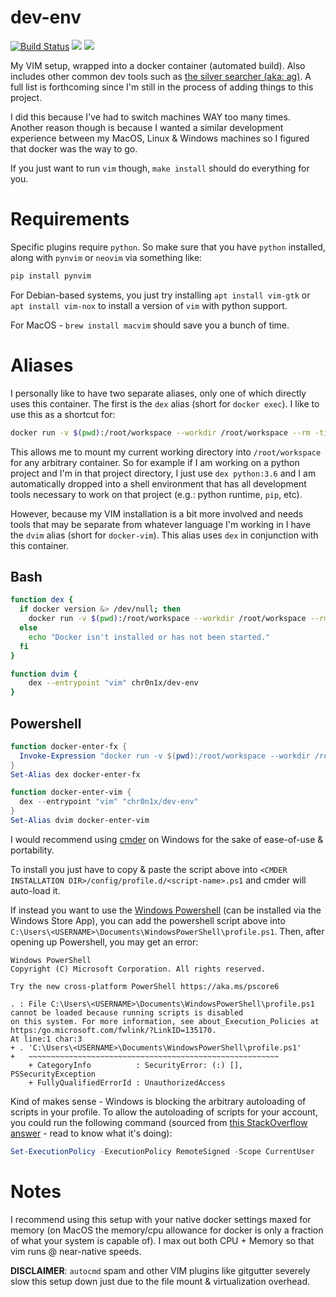 dev-env
=========

[![Build Status](https://travis-ci.com/chr0n1x/dev-env.svg?branch=main)](https://travis-ci.org/chr0n1x/dev-env)
[![](https://images.microbadger.com/badges/image/chr0n1x/dev-env.svg)](https://microbadger.com/images/chr0n1x/dev-env "layer-metadata")
[![](https://images.microbadger.com/badges/version/chr0n1x/dev-env.svg)](https://hub.docker.com/r/chr0n1x/dev-env/ "docker-hub")

My VIM setup, wrapped into a docker container (automated build). Also includes other common dev tools such as [the silver searcher (aka: ag)](https://github.com/ggreer/the_silver_searcher). A full list is forthcoming since I'm still in the process of adding things to this project.

I did this because I've had to switch machines WAY too many times. Another reason though is because I wanted a similar development experience between my MacOS, Linux & Windows machines so I figured that docker was the way to go.

If you just want to run `vim` though, `make install` should do everything for you.

# Requirements

Specific plugins require `python`. So make sure that you have `python` installed, along with `pynvim` or `neovim` via something like:

```sh
pip install pynvim
```

For Debian-based systems, you just try installing `apt install vim-gtk` or `apt install vim-nox` to install a version of `vim` with python support.

For MacOS - `brew install macvim` should save you a bunch of time.

# Aliases

I personally like to have two separate aliases, only one of which directly uses this container. The first is the `dex` alias (short for `docker exec`). I like to use this as a shortcut for:

```bash
docker run -v $(pwd):/root/workspace --workdir /root/workspace --rm -ti "$@"
```

This allows me to mount my current working directory into `/root/workspace` for any arbitrary container. So for example if I am working on a python project and I'm in that project directory, I just use `dex python:3.6` and I am automatically dropped into a shell environment that has all development tools necessary to work on that project (e.g.: python runtime, `pip`, etc).

However, because my VIM installation is a bit more involved and needs tools that may be separate from whatever language I'm working in I have the `dvim` alias (short for `docker-vim`). This alias uses `dex` in conjunction with this container.

## Bash

```bash
function dex {
  if docker version &> /dev/null; then
    docker run -v $(pwd):/root/workspace --workdir /root/workspace --rm -ti "$@"
  else
    echo "Docker isn't installed or has not been started."
  fi
}

function dvim {
    dex --entrypoint "vim" chr0n1x/dev-env
}
```

## Powershell

```powershell
function docker-enter-fx {
  Invoke-Expression "docker run -v $(pwd):/root/workspace --workdir /root/workspace --rm -ti $args"
}
Set-Alias dex docker-enter-fx

function docker-enter-vim {
  dex --entrypoint "vim" "chr0n1x/dev-env"
}
Set-Alias dvim docker-enter-vim
```

I would recommend using [cmder](https://github.com/cmderdev/cmder) on Windows for the sake of ease-of-use & portability.

To install you just have to copy & paste the script above into `<CMDER INSTALLATION DIR>/config/profile.d/<script-name>.ps1` and cmder will auto-load it.

If instead you want to use the [Windows Powershell](https://en.wikipedia.org/wiki/PowerShell) (can be installed via the Windows Store App), you can add the powershell script above into `C:\Users\<USERNAME>\Documents\WindowsPowerShell\profile.ps1`. Then, after opening up Powershell, you may get an error:

```
Windows PowerShell
Copyright (C) Microsoft Corporation. All rights reserved.

Try the new cross-platform PowerShell https://aka.ms/pscore6

. : File C:\Users\<USERNAME>\Documents\WindowsPowerShell\profile.ps1 cannot be loaded because running scripts is disabled
on this system. For more information, see about_Execution_Policies at https:/go.microsoft.com/fwlink/?LinkID=135170.
At line:1 char:3
+ . 'C:\Users\<USERNAME>\Documents\WindowsPowerShell\profile.ps1'
+   ~~~~~~~~~~~~~~~~~~~~~~~~~~~~~~~~~~~~~~~~~~~~~~~~~~~~~~~~
    + CategoryInfo          : SecurityError: (:) [], PSSecurityException
    + FullyQualifiedErrorId : UnauthorizedAccess
```

Kind of makes sense - Windows is blocking the arbitrary autoloading of scripts in your profile. To allow the autoloading of scripts for your account, you could run the following command (sourced from [this StackOverflow answer](https://stackoverflow.com/a/26955050/158584) - read to know what it's doing):

```powershell
Set-ExecutionPolicy -ExecutionPolicy RemoteSigned -Scope CurrentUser
```

# Notes

I recommend using this setup with your native docker settings maxed for memory (on MacOS the memory/cpu allowance for docker is only a fraction of what your system is capable of). I max out both CPU + Memory so that vim runs @ near-native speeds.

**DISCLAIMER**: `autocmd` spam and other VIM plugins like gitgutter severely slow this setup down just due to the file mount & virtualization overhead.
